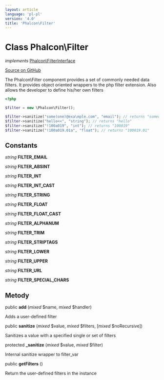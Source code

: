 ```yaml
---
layout: article
language: 'pl-pl'
version: '4.0'
title: 'Phalcon\Filter'
---
```


# Class **Phalcon\Filter**

*implements* [Phalcon\FilterInterface](api/Phalcon_FilterInterface)

<a href="https://github.com/phalcon/cphalcon/tree/v4.0.0/phalcon/filter.zep" class="btn btn-default btn-sm">Source on GitHub</a>

The Phalcon\Filter component provides a set of commonly needed data filters. It provides object oriented wrappers to the php filter extension. Also allows the developer to define his/her own filters

```php
<?php

$filter = new \Phalcon\Filter();

$filter->sanitize("some(one)@exa\mple.com", "email"); // returns "someone@example.com"
$filter->sanitize("hello<<", "string"); // returns "hello"
$filter->sanitize("!100a019", "int"); // returns "100019"
$filter->sanitize("!100a019.01a", "float"); // returns "100019.01"

```

## Constants

*string* **FILTER_EMAIL**

*string* **FILTER_ABSINT**

*string* **FILTER_INT**

*string* **FILTER_INT_CAST**

*string* **FILTER_STRING**

*string* **FILTER_FLOAT**

*string* **FILTER_FLOAT_CAST**

*string* **FILTER_ALPHANUM**

*string* **FILTER_TRIM**

*string* **FILTER_STRIPTAGS**

*string* **FILTER_LOWER**

*string* **FILTER_UPPER**

*string* **FILTER_URL**

*string* **FILTER_SPECIAL_CHARS**

## Metody

public **add** (*mixed* $name, *mixed* $handler)

Adds a user-defined filter

public **sanitize** (*mixed* $value, *mixed* $filters, [*mixed* $noRecursive])

Sanitizes a value with a specified single or set of filters

protected **_sanitize** (*mixed* $value, *mixed* $filter)

Internal sanitize wrapper to filter_var

public **getFilters** ()

Return the user-defined filters in the instance